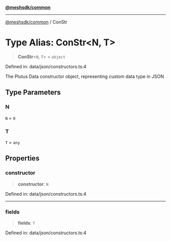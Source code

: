 [**@meshsdk/common**](../README.md)

***

[@meshsdk/common](../globals.md) / ConStr

# Type Alias: ConStr\<N, T\>

> **ConStr**\<`N`, `T`\> = `object`

Defined in: data/json/constructors.ts:4

The Plutus Data constructor object, representing custom data type in JSON

## Type Parameters

### N

`N` = `0`

### T

`T` = `any`

## Properties

### constructor

> **constructor**: `N`

Defined in: data/json/constructors.ts:4

***

### fields

> **fields**: `T`

Defined in: data/json/constructors.ts:4
